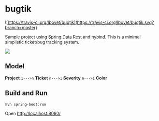 # bugtik
![https://travis-ci.org/lbovet/bugtik](https://travis-ci.org/lbovet/bugtik.svg?branch=master)

Sample project using [Spring Data Rest](http://projects.spring.io/spring-data-rest/) and [hybind](https://github.com/lbovet/hybind).
This is a minimal simplistic ticket/bug tracking system.

![](https://cloud.githubusercontent.com/assets/692124/16505323/a7f32646-3f1c-11e6-8f96-68186032ca5f.png)

## Model

**Project** `1--->n` **Ticket** `n--->1` **Severity** `n--->1` **Color**

## Build and Run

`mvn spring-boot:run`

Open [http://localhost:8080/](http://localhost:8080/)
